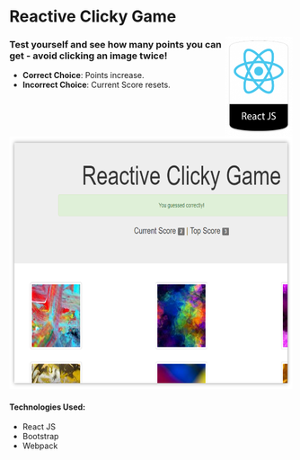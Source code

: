 # Reactive Clicky Game

<img align="right" width="120" height="178"
     title="Size Limit logo" src="public\images\ReactBadge.png">

### Test yourself and see how many points you can get - avoid clicking an image twice!

* **Correct Choice**: Points increase.
* **Incorrect Choice**: Current Score resets.

<p align="center">
  <img src="public\images\ReactiveClicky.png" alt="Reactive Clicky example"
       width="654" height="450">
</p>

#### Technologies Used:
* React JS
* Bootstrap
* Webpack
